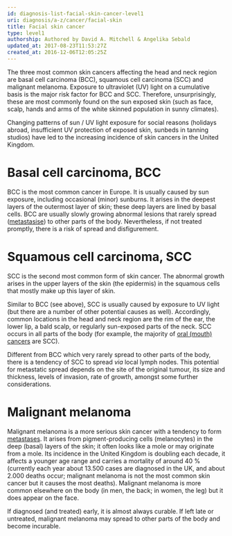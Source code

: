 ```yaml
---
id: diagnosis-list-facial-skin-cancer-level1
uri: diagnosis/a-z/cancer/facial-skin
title: Facial skin cancer
type: level1
authorship: Authored by David A. Mitchell & Angelika Sebald
updated_at: 2017-08-23T11:53:27Z
created_at: 2016-12-06T12:05:25Z
---
```


<p>The three most common skin cancers affecting the head and neck
    region are basal cell carcinoma (BCC), squamous cell carcinoma
    (SCC) and malignant melanoma. Exposure to ultraviolet (UV)
    light on a cumulative basis is the major risk factor for
    BCC and SCC. Therefore, unsurprisingly, these are most commonly
    found on the sun exposed skin (such as face, scalp, hands
    and arms of the white skinned population in sunny climates).</p>
<p>Changing patterns of sun / UV light exposure for social reasons
    (holidays abroad, insufficient UV protection of exposed skin,
    sunbeds in tanning studios) have led to the increasing incidence
    of skin cancers in the United Kingdom.</p>
<h1 id="basal-cell-carcinoma-bcc">Basal cell carcinoma, BCC</h1>
<p>BCC is the most common cancer in Europe. It is usually caused
    by sun exposure, including occasional (minor) sunburns. It
    arises in the deepest layers of the outermost layer of skin;
    these deep layers are lined by basal cells. BCC are usually
    slowly growing abnormal lesions that rarely spread (<a href="/diagnosis/a-z/tumour/metastases">metastasise</a>)
    to other parts of the body. Nevertheless, if not treated
    promptly, there is a risk of spread and disfigurement.</p>
<h1 id="squamous-cell-carcinoma-scc">Squamous cell carcinoma, SCC</h1>
<p>SCC is the second most common form of skin cancer. The abnormal
    growth arises in the upper layers of the skin (the epidermis)
    in the squamous cells that mostly make up this layer of skin.</p>
<p>Similar to BCC (see above), SCC is usually caused by exposure
    to UV light (but there are a number of other potential causes
    as well). Accordingly, common locations in the head and neck
    region are the rim of the ear, the lower lip, a bald scalp,
    or regularly sun-exposed parts of the neck. SCC occurs in
    all parts of the body (for example, the majority of <a href="/diagnosis/a-z/cancer/mouth-cancer">oral (mouth) cancers</a>    are SCC).</p>
<p>Different from BCC which very rarely spread to other parts of
    the body, there is a tendency of SCC to spread <i>via</i>    local lymph nodes. This potential for metastatic spread depends
    on the site of the original tumour, its size and thickness,
    levels of invasion, rate of growth, amongst some further
    considerations.</p>
<h1 id="malignant-melanoma">Malignant melanoma</h1>
<p>Malignant melanoma is a more serious skin cancer with a tendency
    to form <a href="/diagnosis/a-z/tumour/metastases">metastases</a>.
    It arises from pigment-producing cells (melanocytes) in the
    deep (basal) layers of the skin; it often looks like a mole
    or may originate from a mole. Its incidence in the United
    Kingdom is doubling each decade, it affects a younger age
    range and carries a mortality of around 40 % (currently each
    year about 13.500 cases are diagnosed in the UK, and about
    2.000 deaths occur; malignant melanoma is not the most common
    skin cancer but it causes the most deaths). Malignant melanoma
    is more common elsewhere on the body (in men, the back; in
    women, the leg) but it does appear on the face.</p>
<p>If diagnosed (and treated) early, it is almost always curable.
    If left late or untreated, malignant melanoma may spread
    to other parts of the body and become incurable.</p>
